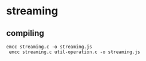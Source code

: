 # streaming 
## compiling
    emcc streaming.c -o streaming.js
     emcc streaming.c util-operation.c -o streaming.js